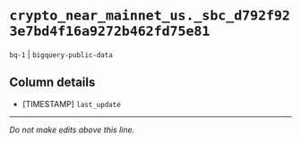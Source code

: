 # `crypto_near_mainnet_us._sbc_d792f923e7bd4f16a9272b462fd75e81`
`bq-1` | `bigquery-public-data`

## Column details
* [TIMESTAMP] `last_update`

-------------------------------------------------------------------------------
*Do not make edits above this line.*
